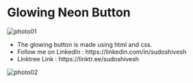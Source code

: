 <h1>Glowing Neon Button</h1>

![photo01](https://user-images.githubusercontent.com/78317220/190873625-63153d7f-3b78-49c1-b960-265b5c9fbcb8.png)

<ul>
<li>The glowing button is made using html and css. </li>
<li>Follow me on LinkedIn : https://linkedin.com/in/sudoshivesh </li>
<li>Linktree Link : https://linktr.ee/sudoshivesh </li>
</ul>

![photo02](https://user-images.githubusercontent.com/78317220/190873994-5c645ffd-5b82-497a-b64d-013ee8555564.png)








